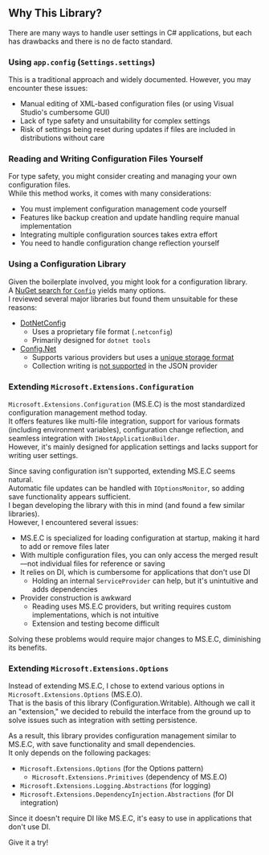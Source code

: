 ## Why This Library?
There are many ways to handle user settings in C# applications, but each has drawbacks and there is no de facto standard.

### Using `app.config` (`Settings.settings`)
This is a traditional approach and widely documented. However, you may encounter these issues:

* Manual editing of XML-based configuration files (or using Visual Studio's cumbersome GUI)
* Lack of type safety and unsuitability for complex settings
* Risk of settings being reset during updates if files are included in distributions without care

### Reading and Writing Configuration Files Yourself
For type safety, you might consider creating and managing your own configuration files.  
While this method works, it comes with many considerations:

* You must implement configuration management code yourself
* Features like backup creation and update handling require manual implementation
* Integrating multiple configuration sources takes extra effort
* You need to handle configuration change reflection yourself

### Using a Configuration Library
Given the boilerplate involved, you might look for a configuration library.  
A [NuGet search for `Config`](https://www.nuget.org/packages?q=config) yields many options.  
I reviewed several major libraries but found them unsuitable for these reasons:

* [DotNetConfig](https://github.com/dotnetconfig/dotnet-config)
  * Uses a proprietary file format (`.netconfig`)
  * Primarily designed for `dotnet tools`
* [Config.Net](https://github.com/aloneguid/config)
  * Supports various providers but uses a [unique storage format](https://github.com/aloneguid/config#flatline-syntax)
  * Collection writing is [not supported](https://github.com/aloneguid/config#json) in the JSON provider

### Extending `Microsoft.Extensions.Configuration`
`Microsoft.Extensions.Configuration` (MS.E.C) is the most standardized configuration management method today.  
It offers features like multi-file integration, support for various formats (including environment variables), configuration change reflection, and seamless integration with `IHostApplicationBuilder`.  
However, it's mainly designed for application settings and lacks support for writing user settings.

Since saving configuration isn't supported, extending MS.E.C seems natural.  
Automatic file updates can be handled with `IOptionsMonitor`, so adding save functionality appears sufficient.  
I began developing the library with this in mind (and found a few similar libraries).  
However, I encountered several issues:

* MS.E.C is specialized for loading configuration at startup, making it hard to add or remove files later
* With multiple configuration files, you can only access the merged result—not individual files for reference or saving
* It relies on DI, which is cumbersome for applications that don't use DI
  * Holding an internal `ServiceProvider` can help, but it's unintuitive and adds dependencies
* Provider construction is awkward
  * Reading uses MS.E.C providers, but writing requires custom implementations, which is not intuitive
  * Extension and testing become difficult

Solving these problems would require major changes to MS.E.C, diminishing its benefits.

### Extending `Microsoft.Extensions.Options`
Instead of extending MS.E.C, I chose to extend various options in `Microsoft.Extensions.Options` (MS.E.O).  
That is the basis of this library (Configuration.Writable).
Although we call it an "extension," we decided to rebuild the interface from the ground up to solve issues such as integration with setting persistence.

As a result, this library provides configuration management similar to MS.E.C, with save functionality and small dependencies.  
It only depends on the following packages:

* `Microsoft.Extensions.Options` (for the Options pattern)
  * `Microsoft.Extensions.Primitives` (dependency of MS.E.O)
* `Microsoft.Extensions.Logging.Abstractions` (for logging)
* `Microsoft.Extensions.DependencyInjection.Abstractions` (for DI integration)

Since it doesn't require DI like MS.E.C, it's easy to use in applications that don't use DI.

Give it a try!